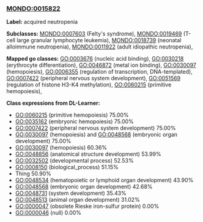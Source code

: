
### [MONDO:0015822](http://purl.obolibrary.org/obo/MONDO_0015822)
**Label:** acquired neutropenia

**Subclasses:** [MONDO:0007603](http://purl.obolibrary.org/obo/MONDO_0007603) (Felty's syndrome), [MONDO:0019469](http://purl.obolibrary.org/obo/MONDO_0019469) (T-cell large granular lymphocyte leukemia), [MONDO:0018739](http://purl.obolibrary.org/obo/MONDO_0018739) (neonatal alloimmune neutropenia), [MONDO:0011922](http://purl.obolibrary.org/obo/MONDO_0011922) (adult idiopathic neutropenia), 

**Mapped go classes:** [GO:0003676](http://purl.obolibrary.org/obo/GO_0003676) (nucleic acid binding), [GO:0030218](http://purl.obolibrary.org/obo/GO_0030218) (erythrocyte differentiation), [GO:0046872](http://purl.obolibrary.org/obo/GO_0046872) (metal ion binding), [GO:0030097](http://purl.obolibrary.org/obo/GO_0030097) (hemopoiesis), [GO:0006355](http://purl.obolibrary.org/obo/GO_0006355) (regulation of transcription, DNA-templated), [GO:0007422](http://purl.obolibrary.org/obo/GO_0007422) (peripheral nervous system development), [GO:0051569](http://purl.obolibrary.org/obo/GO_0051569) (regulation of histone H3-K4 methylation), [GO:0060215](http://purl.obolibrary.org/obo/GO_0060215) (primitive hemopoiesis), 

**Class expressions from DL-Learner:**

- [GO:0060215](http://purl.obolibrary.org/obo/GO_0060215) (primitive hemopoiesis) 75.00%
- [GO:0035162](http://purl.obolibrary.org/obo/GO_0035162) (embryonic hemopoiesis) 75.00%
- [GO:0007422](http://purl.obolibrary.org/obo/GO_0007422) (peripheral nervous system development) 75.00%
- [GO:0030097](http://purl.obolibrary.org/obo/GO_0030097) (hemopoiesis) and [GO:0048568](http://purl.obolibrary.org/obo/GO_0048568) (embryonic organ development) 75.00%
- [GO:0030097](http://purl.obolibrary.org/obo/GO_0030097) (hemopoiesis) 60.36%
- [GO:0048856](http://purl.obolibrary.org/obo/GO_0048856) (anatomical structure development) 53.99%
- [GO:0032502](http://purl.obolibrary.org/obo/GO_0032502) (developmental process) 52.53%
- [GO:0008150](http://purl.obolibrary.org/obo/GO_0008150) (biological_process) 51.15%
- Thing 50.90%
- [GO:0048534](http://purl.obolibrary.org/obo/GO_0048534) (hematopoietic or lymphoid organ development) 43.90%
- [GO:0048568](http://purl.obolibrary.org/obo/GO_0048568) (embryonic organ development) 42.68%
- [GO:0048731](http://purl.obolibrary.org/obo/GO_0048731) (system development) 35.43%
- [GO:0048513](http://purl.obolibrary.org/obo/GO_0048513) (animal organ development) 31.02%
- [GO:0000047](http://purl.obolibrary.org/obo/GO_0000047) (obsolete Rieske iron-sulfur protein) 0.00%
- [GO:0000046](http://purl.obolibrary.org/obo/GO_0000046) (null) 0.00%


